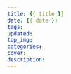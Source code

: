 ```yaml
---
title: {{ title }}
date: {{ date }}
tags:
updated: 
top_img:
categories:
cover: 
description: 
---
```

